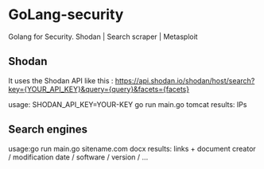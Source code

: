 # GoLang-security
Golang for Security. Shodan | Search scraper | Metasploit

## Shodan
It uses the Shodan API like this : https://api.shodan.io/shodan/host/search?key={YOUR_API_KEY}&query={query}&facets={facets}

usage: SHODAN_API_KEY=YOUR-KEY go run main.go tomcat
results: IPs

## Search engines

usage:go run main.go sitename.com docx
results: links + document creator / modification date / software / version / ...
